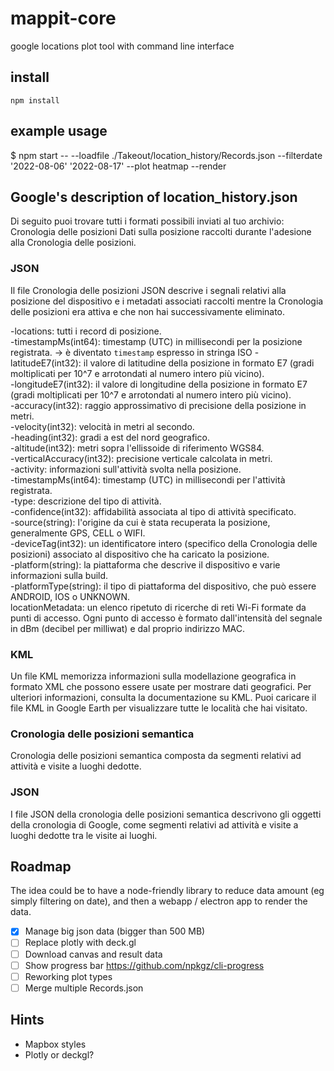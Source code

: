 # mappit-core

google locations plot tool with command line interface

## install

`npm install`

## example usage

$ npm start -- --loadfile ./Takeout/location_history/Records.json --filterdate '2022-08-06' '2022-08-17' --plot heatmap --render

## Google's description of location_history.json

Di seguito puoi trovare tutti i formati possibili inviati al tuo archivio:
Cronologia delle posizioni
Dati sulla posizione raccolti durante l'adesione alla Cronologia delle posizioni.

### JSON

Il file Cronologia delle posizioni JSON descrive i segnali relativi alla posizione del dispositivo e i metadati associati raccolti mentre la Cronologia delle posizioni era attiva e che non hai successivamente eliminato.

-locations: tutti i record di posizione.  
-timestampMs(int64): timestamp (UTC) in millisecondi per la posizione registrata. -> è diventato `timestamp` espresso in stringa ISO
-latitudeE7(int32): il valore di latitudine della posizione in formato E7 (gradi moltiplicati per 10^7 e arrotondati al numero intero più vicino).  
-longitudeE7(int32): il valore di longitudine della posizione in formato E7 (gradi moltiplicati per 10^7 e arrotondati al numero intero più vicino).  
-accuracy(int32): raggio approssimativo di precisione della posizione in metri.  
-velocity(int32): velocità in metri al secondo.  
-heading(int32): gradi a est del nord geografico.  
-altitude(int32): metri sopra l'ellissoide di riferimento WGS84.  
-verticalAccuracy(int32): precisione verticale calcolata in metri.  
-activity: informazioni sull'attività svolta nella posizione.  
-timestampMs(int64): timestamp (UTC) in millisecondi per l'attività registrata.  
-type: descrizione del tipo di attività.  
-confidence(int32): affidabilità associata al tipo di attività specificato.  
-source(string): l'origine da cui è stata recuperata la posizione, generalmente GPS, CELL o WIFI.  
-deviceTag(int32): un identificatore intero (specifico della Cronologia delle posizioni) associato al dispositivo che ha caricato la posizione.  
-platform(string): la piattaforma che descrive il dispositivo e varie informazioni sulla build.  
-platformType(string): il tipo di piattaforma del dispositivo, che può essere ANDROID, IOS o UNKNOWN.  
locationMetadata: un elenco ripetuto di ricerche di reti Wi-Fi formate da punti di accesso. Ogni punto di accesso è formato dall'intensità del segnale in dBm (decibel per milliwat) e dal proprio indirizzo MAC.

### KML

Un file KML memorizza informazioni sulla modellazione geografica in formato XML che possono essere usate per mostrare dati geografici. Per ulteriori informazioni, consulta la documentazione su KML. Puoi caricare il file KML in Google Earth per visualizzare tutte le località che hai visitato.

### Cronologia delle posizioni semantica

Cronologia delle posizioni semantica composta da segmenti relativi ad attività e visite a luoghi dedotte.

### JSON

I file JSON della cronologia delle posizioni semantica descrivono gli oggetti della cronologia di Google, come segmenti relativi ad attività e visite a luoghi dedotte tra le visite ai luoghi.

## Roadmap

The idea could be to have a node-friendly library to reduce data amount (eg simply filtering on date), and then a webapp / electron app to render the data.

- [x] Manage big json data (bigger than 500 MB)
- [ ] Replace plotly with deck.gl
- [ ] Download canvas and result data
- [ ] Show progress bar https://github.com/npkgz/cli-progress
- [ ] Reworking plot types
- [ ] Merge multiple Records.json

## Hints

- Mapbox styles
- Plotly or deckgl?

